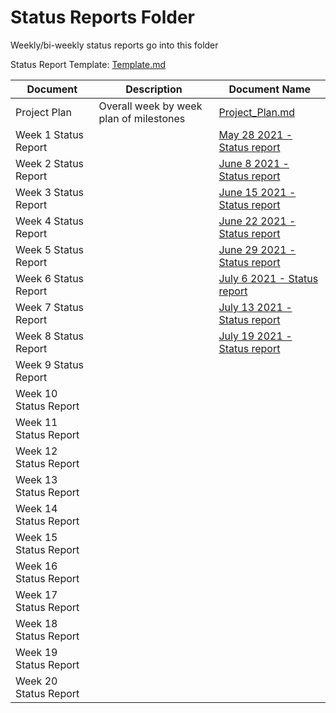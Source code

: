 # Status Reports Folder
Weekly/bi-weekly status reports go into this folder

Status Report Template: [Template.md](https://github.com/openmainframeproject-internship/COBOL-Programming-Course/blob/master/Status%20Reports/Template.md)

| Document | Description | Document Name |
|---|---|---|
| Project Plan | Overall week by week plan of milestones | [Project_Plan.md](Project_Plan.md) |
| Week 1 Status Report | |[May 28 2021 - Status report](May%2028%202021%20-%20Status%20report.md) | 
| Week 2 Status Report | |[June 8 2021 - Status report](June%208%202021%20-%20Status%20report.md) |
| Week 3 Status Report | | [June 15 2021 - Status report](June%2015%202021%20-%20Status%20report.md)|
| Week 4 Status Report | | [June 22 2021 - Status report](June%2022%202021%20-%20Status%20report.md)|
| Week 5 Status Report | | [June 29 2021 - Status report](June%2029%202021%20-%20Status%20report.md)|
| Week 6 Status Report | | [July 6 2021 - Status report](July%206%202021%20-%20Status%20report.md)|
| Week 7 Status Report | | [July 13 2021 - Status report](July%2013%202021%20-%20Status%20report.md)|
| Week 8 Status Report | | [July 19 2021 - Status report](July%2019%202021%20-%20Status%20report.md)|
| Week 9 Status Report | | |
| Week 10 Status Report | | |
| Week 11 Status Report | | |
| Week 12 Status Report | | |
| Week 13 Status Report | | |
| Week 14 Status Report | | |
| Week 15 Status Report | | |
| Week 16 Status Report | | |
| Week 17 Status Report | | |
| Week 18 Status Report | | |
| Week 19 Status Report | | |
| Week 20 Status Report | | |
